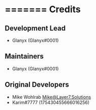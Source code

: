 =======
Credits
=======

Development Lead
----------------

* Glanyx (Glanyx#0001)

Maintainers
-----------

* Glanyx (Glanyx#0001)

Original Developers
------------

* Mike Wohlrab <Mike@Layer7.Solutions>
* Karim#7777 (175430455666016256)